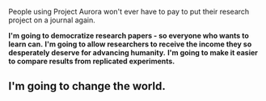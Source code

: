 People using Project Aurora won't ever have to pay to put their research project on a journal again.

**I'm going to democratize research papers - so everyone who wants to learn can.**
**I'm going to allow researchers to receive the income they so desperately deserve for advancing humanity.**
**I'm going to make it easier to compare results from replicated experiments.**

## I'm going to change the world.
